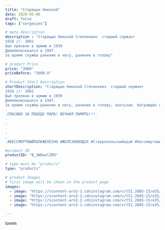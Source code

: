 ```yaml
---
title: "Старицын Николай"
date: 2020-05-06
draft: false
tags: ["sergeiyes"]

# meta description
description : "Старицын Николай Степанович  старший сержант
1918 //- 2001 
Был призван в армию в 1939
Демобилизовался в 1947. 
За время службы ранение в ногу, ранение в голову"

# product Price
price: "3000"
priceBefore: "3600.0"

# Product Short Description
shortDescription: "Старицын Николай Степанович  старший сержант
1918 //- 2001 
Был призван в армию в 1939
Демобилизовался в 1947. 
За время службы ранение в ногу, ранение в голову, контузие. Награждён правительственными наградами . За отвагу, за взятие Кёнигсберга, за оборону Сталинграда, за победу над Германией за взятие Берлина и другими.
.
.СПАСИБО ЗА ПОБЕДУ ПАПА! ВЕЧНАЯ ПАМЯТЬ!!!.
.
.
.
.
.
.#БЕССМЕРТНЫЙПОЛКЖЕЛЕЗНО #ЖЕЛЕЗНОВОДСК #Ставропольскийкрай #бессмертныйполкжелезноводск"

#product ID
productID: "B_3WOwolZRO"

# type must be "products"
type: "products"

# product Images
# first image will be shown in the product page
images:
  - image: "https://scontent-arn2-1.cdninstagram.com/v/t51.2885-15/e35/95712301_2515307662132108_2121560695831917004_n.jpg?se=7&tp=1&_nc_ht=scontent-arn2-1.cdninstagram.com&_nc_cat=104&_nc_ohc=ggyzPW6R_P4AX-o01Bv&ccb=7-4&oh=5925a39c2157dbc5d708d06a5deabda2&oe=6083F739&_nc_sid=83d603&ig_cache_key=MjMwMzQwNzUwMzU1ODcxMTcxNg%3D%3D.2-ccb7-4"
  - image: "https://scontent-arn2-2.cdninstagram.com/v/t51.2885-15/e35/95768289_681109265987796_3276840200050823828_n.jpg?se=8&tp=1&_nc_ht=scontent-arn2-2.cdninstagram.com&_nc_cat=100&_nc_ohc=KxNsPDN177QAX_KTBL5&ccb=7-4&oh=8c1e32269d82f78c0fd2a1955a72e129&oe=6084DE59&_nc_sid=83d603&ig_cache_key=MjMwMzQwNzUwMzU0MTg3ODg0NA%3D%3D.2-ccb7-4"
  - image: "https://scontent-arn2-2.cdninstagram.com/v/t51.2885-15/e35/96454196_940863903022661_8437987136271430796_n.jpg?tp=1&_nc_ht=scontent-arn2-2.cdninstagram.com&_nc_cat=105&_nc_ohc=E6AJSI8Qi10AX_1FDmz&ccb=7-4&oh=342d3c736ce4ec6ba51da8ed6a10cbe9&oe=608514F2&_nc_sid=83d603&ig_cache_key=MjMwMzQwNzUwMzU1MDIwODk5Mw%3D%3D.2-ccb7-4"
  - image: "https://scontent-arn2-1.cdninstagram.com/v/t51.2885-15/e35/95662961_2727656264165790_4538153601791771449_n.jpg?se=8&tp=1&_nc_ht=scontent-arn2-1.cdninstagram.com&_nc_cat=106&_nc_ohc=fmalivEyDLUAX9gLCp3&ccb=7-4&oh=47c0b9bdc771ccc9368fd6de6116e0ef&oe=60840B6B&_nc_sid=83d603&ig_cache_key=MjMwMzQwNzUwMzU2NzA1OTg1MQ%3D%3D.2-ccb7-4"

---
```

lorem
